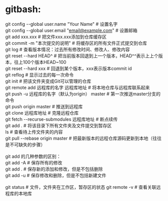 # gitbash:
  git config --global user.name "Your Name" # 设置名字<br/>
  git config --global user.email "email@example.com" # 设置邮箱<br/>
  git add xxx.xxx # 把文件xxx.xxx添加到仓库缓存区<br/>
  git commit -m "本次提交的说明" # 将缓存区的所有文件正式提交到仓库<br/>
  git log # 查看版本情况：过去所有修改时间、修改人、修改内容<br/>
  git reset --hard HEAD^ # 把当前版本回退到上一个版本，HEAD^^表示上上个版本，往上100个版本HEAD~100<br/>
  git reset --hard xxx # 回退到某个版本，xxx表示版本commit id<br/>
  git reflog # 显示过去的每一次命令<br/>
  git init # 把该文件夹变成Git可以管理的仓库<br/>
  git remote add 远程库的名字 远程库地址 # 将本地仓库与远程库联系起来<br/>
  git push -u 远程库的名字（默认为origin） master # 第一次推送master分支的命令<br/>
  git push origin master # 推送到远程库<br/>
  git clone 远程库地址   # 克隆远程仓库<br/>
  git fetch  --recurse-submodules 远程库地址 # 断点续传<br/>
  git add . # 将该目录下所有文件夹及文件提交到暂存区<br/>
  ls # 查看待上传文件夹的内容<br/>
  git pull --rebase origin master # 把最新版本的远程仓库源码更新到本地（往往是不可缺失的步骤）<br/>
  <br/>
  git add 的几种参数的区别：<br/>
  git add -A # 保存所有的修改<br/>
  git add . # 保存新的添加和修改，但是不包括删除<br/>
  git add -u # 保存修改和删除，但是不包括新建文件<br/>
  <br/>
  git status # 文件，文件夹在工作区，暂存区的状态 
  git remote -v # 查看关联远程库的本地库
